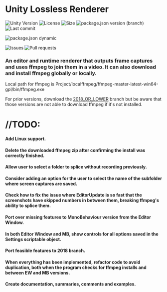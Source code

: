 # Unity Lossless Renderer

![Unity Version](https://img.shields.io/badge/Unity-2019.1%2B-blue?style=plastic) ![License](https://img.shields.io/github/license/ParkingLotGames/Unity-Lossless-Renderer?style=plastic) ![Size](https://img.shields.io/github/repo-size/ParkingLotGames/Unity-Lossless-Renderer?style=plastic) ![package.json version (branch)](https://img.shields.io/github/package-json/v/ParkingLotGames/Unity-Lossless-Renderer/main?style=plastic) ![Last commit](https://img.shields.io/github/last-commit/ParkingLotGames/Unity-Lossless-Renderer?style=plastic)

![package.json dynamic](https://img.shields.io/github/package-json/keywords/ParkingLotGames/Unity-Lossless-Renderer?style=plastic)

![Issues](https://img.shields.io/github/issues-raw/ParkingLotGames/Unity-Lossless-Renderer?style=plastic) ![Pull requests](https://img.shields.io/github/issues-pr-raw/ParkingLotGames/Unity-Lossless-Renderer?style=plastic)

### An editor and runtime renderer that outputs frame captures and uses ffmpeg to join them in a video. It can also download and install ffmpeg globally or locally.

Local path for ffmpeg is Project/localffmpeg/ffmpeg-master-latest-win64-gpl/bin/ffmpeg.exe

For prior versions, download the [2018_OR_LOWER](https://github.com/ParkingLotGames/Unity-Lossless-Renderer/tree/2018_OR_LOWER) branch but be aware that those versions are not able to download ffmpeg if it's not installed.

# //TODO:
#### Add Linux support.
#### Delete the downloaded ffmpeg zip after confirming the install was correctly finished.
#### Allow user to select a folder to splice without recording previously.
#### Consider adding an option for the user to select the name of the subfolder where screen captures are saved.
#### Check how to fix the issue where EditorUpdate is so fast that the screenshots have skipped numbers in between them, breaking ffmpeg's ability to splice them.
#### Port over missing features to MonoBehaviour version from the Editor Window.
#### In both Editor Window and MB, show controls for all options saved in the Settings scriptable object.
#### Port feasible features to 2018 branch.
#### When everything has been implemented, refactor code to avoid duplication, both when the program checks for ffmpeg installs and between EW and MB versions.
#### Create documentation, summaries, comments and examples.
